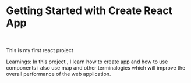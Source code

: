 # Getting Started with Create React App

<br> 


This is my first react project 
<br>

Learnings: In this project , I learn how to create app and how to use components i also use map and other terminalogies which will improve the overall performance of the web application.
